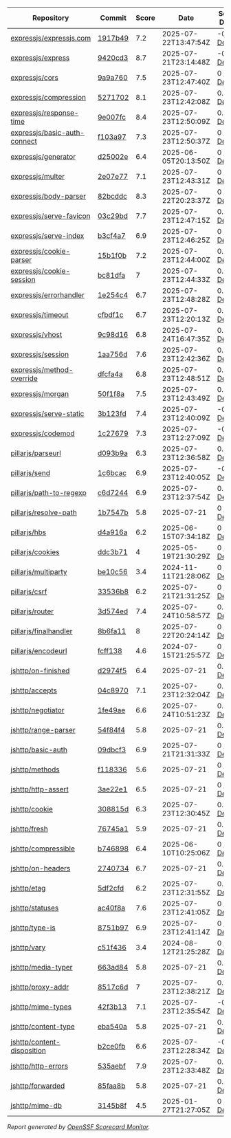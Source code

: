 <!-- OPENSSF-SCORECARD-MONITOR:START -->

| Repository | Commit | Score | Date | Score Delta | Report | StepSecurity |
| -- | -- | -- | -- | -- | -- | -- |
| [expressjs/expressjs.com](https://github.com/expressjs/expressjs.com) | [1917b49](https://github.com/expressjs/expressjs.com/commit/1917b49b99549a91b2c83ef71b7da06767c3cd5a) | 7.2 | 2025-07-22T13:47:54Z | -0.1 / [Details](https://ossf.github.io/scorecard-visualizer/#/projects/github.com/expressjs/expressjs.com/compare/57cbe6cdcd3ae5a23127358d4815b8217b35ac4e/1917b49b99549a91b2c83ef71b7da06767c3cd5a) | [View](https://ossf.github.io/scorecard-visualizer/#/projects/github.com/expressjs/expressjs.com/commit/1917b49b99549a91b2c83ef71b7da06767c3cd5a) | [Fix it](https://app.stepsecurity.io/securerepo?repo=expressjs/expressjs.com) |
| [expressjs/express](https://github.com/expressjs/express) | [9420cd3](https://github.com/expressjs/express/commit/9420cd3f9b5ee9ff5956db1173aff87eb7aa0316) | 8.7 | 2025-07-21T23:14:48Z | -0.1 / [Details](https://ossf.github.io/scorecard-visualizer/#/projects/github.com/expressjs/express/compare/9784321e89b7d32aaff481aa24a9e8cccef4b101/9420cd3f9b5ee9ff5956db1173aff87eb7aa0316) | [View](https://ossf.github.io/scorecard-visualizer/#/projects/github.com/expressjs/express/commit/9420cd3f9b5ee9ff5956db1173aff87eb7aa0316) | [Fix it](https://app.stepsecurity.io/securerepo?repo=expressjs/express) |
| [expressjs/cors](https://github.com/expressjs/cors) | [9a9a760](https://github.com/expressjs/cors/commit/9a9a760c888433d923847ee837e95567d9a94517) | 7.5 | 2025-07-23T12:47:40Z | 0 / [Details](https://ossf.github.io/scorecard-visualizer/#/projects/github.com/expressjs/cors/compare/2c44de3296d8aaf605315d48f972e73f467b138d/9a9a760c888433d923847ee837e95567d9a94517) | [View](https://ossf.github.io/scorecard-visualizer/#/projects/github.com/expressjs/cors/commit/9a9a760c888433d923847ee837e95567d9a94517) | [Fix it](https://app.stepsecurity.io/securerepo?repo=expressjs/cors) |
| [expressjs/compression](https://github.com/expressjs/compression) | [5271702](https://github.com/expressjs/compression/commit/5271702f8acb960888ee8c21b4d3f8e4b5ac1be6) | 8.1 | 2025-07-23T12:42:08Z | 0.3 / [Details](https://ossf.github.io/scorecard-visualizer/#/projects/github.com/expressjs/compression/compare/5f13b148d2a1a2daaa8647e03592214bb240bf18/5271702f8acb960888ee8c21b4d3f8e4b5ac1be6) | [View](https://ossf.github.io/scorecard-visualizer/#/projects/github.com/expressjs/compression/commit/5271702f8acb960888ee8c21b4d3f8e4b5ac1be6) | [Fix it](https://app.stepsecurity.io/securerepo?repo=expressjs/compression) |
| [expressjs/response-time](https://github.com/expressjs/response-time) | [9e007fc](https://github.com/expressjs/response-time/commit/9e007fc96f00a16f447d85820edd843940dffa4e) | 8.4 | 2025-07-23T12:50:09Z | 0.6 / [Details](https://ossf.github.io/scorecard-visualizer/#/projects/github.com/expressjs/response-time/compare/97138acd8e9531635face6666e7ccb5f9eaabed5/9e007fc96f00a16f447d85820edd843940dffa4e) | [View](https://ossf.github.io/scorecard-visualizer/#/projects/github.com/expressjs/response-time/commit/9e007fc96f00a16f447d85820edd843940dffa4e) | [Fix it](https://app.stepsecurity.io/securerepo?repo=expressjs/response-time) |
| [expressjs/basic-auth-connect](https://github.com/expressjs/basic-auth-connect) | [f103a97](https://github.com/expressjs/basic-auth-connect/commit/f103a9721b691a6fbbf7e853b953e1246ed5e0be) | 7.3 | 2025-07-23T12:50:37Z | 0 / [Details](https://ossf.github.io/scorecard-visualizer/#/projects/github.com/expressjs/basic-auth-connect/compare/de5845a7ab44acb262b67a75692a03dc11c9b17a/f103a9721b691a6fbbf7e853b953e1246ed5e0be) | [View](https://ossf.github.io/scorecard-visualizer/#/projects/github.com/expressjs/basic-auth-connect/commit/f103a9721b691a6fbbf7e853b953e1246ed5e0be) | [Fix it](https://app.stepsecurity.io/securerepo?repo=expressjs/basic-auth-connect) |
| [expressjs/generator](https://github.com/expressjs/generator) | [d25002e](https://github.com/expressjs/generator/commit/d25002eae177221ec55962d7e227418884844f94) | 6.4 | 2025-06-05T20:13:50Z | 0 / [Details](https://ossf.github.io/scorecard-visualizer/#/projects/github.com/expressjs/generator/compare/d25002eae177221ec55962d7e227418884844f94/d25002eae177221ec55962d7e227418884844f94) | [View](https://ossf.github.io/scorecard-visualizer/#/projects/github.com/expressjs/generator/commit/d25002eae177221ec55962d7e227418884844f94) | [Fix it](https://app.stepsecurity.io/securerepo?repo=expressjs/generator) |
| [expressjs/multer](https://github.com/expressjs/multer) | [2e07e77](https://github.com/expressjs/multer/commit/2e07e77311b966b9ae5cbd63cb3d6c34501d291e) | 7.1 | 2025-07-23T12:43:31Z | 0 / [Details](https://ossf.github.io/scorecard-visualizer/#/projects/github.com/expressjs/multer/compare/e259a7ee2141f5c89fd3d3e7d6825e706754340e/2e07e77311b966b9ae5cbd63cb3d6c34501d291e) | [View](https://ossf.github.io/scorecard-visualizer/#/projects/github.com/expressjs/multer/commit/2e07e77311b966b9ae5cbd63cb3d6c34501d291e) | [Fix it](https://app.stepsecurity.io/securerepo?repo=expressjs/multer) |
| [expressjs/body-parser](https://github.com/expressjs/body-parser) | [82bcddc](https://github.com/expressjs/body-parser/commit/82bcddc1ec9df1ac148fd8df91c6fd218b750a1b) | 8.3 | 2025-07-22T20:23:37Z | 0 / [Details](https://ossf.github.io/scorecard-visualizer/#/projects/github.com/expressjs/body-parser/compare/749ceacf97000a68c687c197987f95af50ce3a98/82bcddc1ec9df1ac148fd8df91c6fd218b750a1b) | [View](https://ossf.github.io/scorecard-visualizer/#/projects/github.com/expressjs/body-parser/commit/82bcddc1ec9df1ac148fd8df91c6fd218b750a1b) | [Fix it](https://app.stepsecurity.io/securerepo?repo=expressjs/body-parser) |
| [expressjs/serve-favicon](https://github.com/expressjs/serve-favicon) | [03c29bd](https://github.com/expressjs/serve-favicon/commit/03c29bdb7351999717d9db2ff4e4c89f3ab34f8f) | 7.7 | 2025-07-23T12:47:15Z | 0.1 / [Details](https://ossf.github.io/scorecard-visualizer/#/projects/github.com/expressjs/serve-favicon/compare/83da8d55d6511c716f31d9ecd9bf96bdda61fc0a/03c29bdb7351999717d9db2ff4e4c89f3ab34f8f) | [View](https://ossf.github.io/scorecard-visualizer/#/projects/github.com/expressjs/serve-favicon/commit/03c29bdb7351999717d9db2ff4e4c89f3ab34f8f) | [Fix it](https://app.stepsecurity.io/securerepo?repo=expressjs/serve-favicon) |
| [expressjs/serve-index](https://github.com/expressjs/serve-index) | [b3cf4a7](https://github.com/expressjs/serve-index/commit/b3cf4a76ced4948324c407188aa65b2b6ae1785e) | 6.9 | 2025-07-23T12:46:25Z | 0 / [Details](https://ossf.github.io/scorecard-visualizer/#/projects/github.com/expressjs/serve-index/compare/988bc1109cb970b29629058665d9d5f56caa7144/b3cf4a76ced4948324c407188aa65b2b6ae1785e) | [View](https://ossf.github.io/scorecard-visualizer/#/projects/github.com/expressjs/serve-index/commit/b3cf4a76ced4948324c407188aa65b2b6ae1785e) | [Fix it](https://app.stepsecurity.io/securerepo?repo=expressjs/serve-index) |
| [expressjs/cookie-parser](https://github.com/expressjs/cookie-parser) | [15b1f0b](https://github.com/expressjs/cookie-parser/commit/15b1f0ba19b2e339fdb96bf9f631e460e39bccc1) | 7.2 | 2025-07-23T12:44:00Z | 0.1 / [Details](https://ossf.github.io/scorecard-visualizer/#/projects/github.com/expressjs/cookie-parser/compare/185f2fb85dbf5947d8eb506f338c8d8f48ec2e24/15b1f0ba19b2e339fdb96bf9f631e460e39bccc1) | [View](https://ossf.github.io/scorecard-visualizer/#/projects/github.com/expressjs/cookie-parser/commit/15b1f0ba19b2e339fdb96bf9f631e460e39bccc1) | [Fix it](https://app.stepsecurity.io/securerepo?repo=expressjs/cookie-parser) |
| [expressjs/cookie-session](https://github.com/expressjs/cookie-session) | [bc81dfa](https://github.com/expressjs/cookie-session/commit/bc81dfa3bb575ed67e0c81c6058c25d8616ba8ba) | 7 | 2025-07-23T12:44:33Z | 0.2 / [Details](https://ossf.github.io/scorecard-visualizer/#/projects/github.com/expressjs/cookie-session/compare/ad77352e3f22f38c5e23e7239a04da47d649aab1/bc81dfa3bb575ed67e0c81c6058c25d8616ba8ba) | [View](https://ossf.github.io/scorecard-visualizer/#/projects/github.com/expressjs/cookie-session/commit/bc81dfa3bb575ed67e0c81c6058c25d8616ba8ba) | [Fix it](https://app.stepsecurity.io/securerepo?repo=expressjs/cookie-session) |
| [expressjs/errorhandler](https://github.com/expressjs/errorhandler) | [1e254c4](https://github.com/expressjs/errorhandler/commit/1e254c4546625255c36591300f53baf0c9884ee4) | 6.7 | 2025-07-23T12:48:28Z | 0.2 / [Details](https://ossf.github.io/scorecard-visualizer/#/projects/github.com/expressjs/errorhandler/compare/3a13632b1e77530aeba5c7d3265d5a732171ad41/1e254c4546625255c36591300f53baf0c9884ee4) | [View](https://ossf.github.io/scorecard-visualizer/#/projects/github.com/expressjs/errorhandler/commit/1e254c4546625255c36591300f53baf0c9884ee4) | [Fix it](https://app.stepsecurity.io/securerepo?repo=expressjs/errorhandler) |
| [expressjs/timeout](https://github.com/expressjs/timeout) | [cfbdf1c](https://github.com/expressjs/timeout/commit/cfbdf1c4ed6bf3800db86995c4f2f4a9f3afac0d) | 6.7 | 2025-07-23T12:20:13Z | 0.2 / [Details](https://ossf.github.io/scorecard-visualizer/#/projects/github.com/expressjs/timeout/compare/768b8b0752d59ad21952d9dfe94dfbc01ee53e85/cfbdf1c4ed6bf3800db86995c4f2f4a9f3afac0d) | [View](https://ossf.github.io/scorecard-visualizer/#/projects/github.com/expressjs/timeout/commit/cfbdf1c4ed6bf3800db86995c4f2f4a9f3afac0d) | [Fix it](https://app.stepsecurity.io/securerepo?repo=expressjs/timeout) |
| [expressjs/vhost](https://github.com/expressjs/vhost) | [9c98d16](https://github.com/expressjs/vhost/commit/9c98d16f3d300d1d112f800cd4faf77f0f9b1e4d) | 6.8 | 2025-07-24T16:47:35Z | 0.3 / [Details](https://ossf.github.io/scorecard-visualizer/#/projects/github.com/expressjs/vhost/compare/51aeb7b67611542531af8900a4b6b8cbc12ce4d5/9c98d16f3d300d1d112f800cd4faf77f0f9b1e4d) | [View](https://ossf.github.io/scorecard-visualizer/#/projects/github.com/expressjs/vhost/commit/9c98d16f3d300d1d112f800cd4faf77f0f9b1e4d) | [Fix it](https://app.stepsecurity.io/securerepo?repo=expressjs/vhost) |
| [expressjs/session](https://github.com/expressjs/session) | [1aa756d](https://github.com/expressjs/session/commit/1aa756d20a1af2b922e9897ca0010fa466ce17e7) | 7.6 | 2025-07-23T12:42:36Z | 0.1 / [Details](https://ossf.github.io/scorecard-visualizer/#/projects/github.com/expressjs/session/compare/a698c81f2ab950188cdbd7f30bb3a89fd68e2046/1aa756d20a1af2b922e9897ca0010fa466ce17e7) | [View](https://ossf.github.io/scorecard-visualizer/#/projects/github.com/expressjs/session/commit/1aa756d20a1af2b922e9897ca0010fa466ce17e7) | [Fix it](https://app.stepsecurity.io/securerepo?repo=expressjs/session) |
| [expressjs/method-override](https://github.com/expressjs/method-override) | [dfcfa4a](https://github.com/expressjs/method-override/commit/dfcfa4ae90766d8a6358b4e5a7e7ad84b2f52eed) | 6.8 | 2025-07-23T12:48:51Z | 0.1 / [Details](https://ossf.github.io/scorecard-visualizer/#/projects/github.com/expressjs/method-override/compare/908e9147586f4a0e75416a4c5f75b603a3397ee4/dfcfa4ae90766d8a6358b4e5a7e7ad84b2f52eed) | [View](https://ossf.github.io/scorecard-visualizer/#/projects/github.com/expressjs/method-override/commit/dfcfa4ae90766d8a6358b4e5a7e7ad84b2f52eed) | [Fix it](https://app.stepsecurity.io/securerepo?repo=expressjs/method-override) |
| [expressjs/morgan](https://github.com/expressjs/morgan) | [50f1f8a](https://github.com/expressjs/morgan/commit/50f1f8a1ac8e9804407b1d0d78b9ebd38600ddab) | 7.5 | 2025-07-23T12:43:49Z | 0.4 / [Details](https://ossf.github.io/scorecard-visualizer/#/projects/github.com/expressjs/morgan/compare/1c3eec6ca544da81420f935fbc26e22e51adfeb8/50f1f8a1ac8e9804407b1d0d78b9ebd38600ddab) | [View](https://ossf.github.io/scorecard-visualizer/#/projects/github.com/expressjs/morgan/commit/50f1f8a1ac8e9804407b1d0d78b9ebd38600ddab) | [Fix it](https://app.stepsecurity.io/securerepo?repo=expressjs/morgan) |
| [expressjs/serve-static](https://github.com/expressjs/serve-static) | [3b123fd](https://github.com/expressjs/serve-static/commit/3b123fd38ba5557aae94f5673c4a3ef1dce5cca7) | 7.4 | 2025-07-23T12:40:09Z | -0.4 / [Details](https://ossf.github.io/scorecard-visualizer/#/projects/github.com/expressjs/serve-static/compare/e010c1ca738478a2a19fd58138ff48bd290aa3e7/3b123fd38ba5557aae94f5673c4a3ef1dce5cca7) | [View](https://ossf.github.io/scorecard-visualizer/#/projects/github.com/expressjs/serve-static/commit/3b123fd38ba5557aae94f5673c4a3ef1dce5cca7) | [Fix it](https://app.stepsecurity.io/securerepo?repo=expressjs/serve-static) |
| [expressjs/codemod](https://github.com/expressjs/codemod) | [1c27679](https://github.com/expressjs/codemod/commit/1c27679d7a3b41df497b181a85ecf5555deff2f7) | 7.3 | 2025-07-23T12:27:09Z | -0.2 / [Details](https://ossf.github.io/scorecard-visualizer/#/projects/github.com/expressjs/codemod/compare/fc6c1a70448fbcaec807b933e6cdc646e1a877e6/1c27679d7a3b41df497b181a85ecf5555deff2f7) | [View](https://ossf.github.io/scorecard-visualizer/#/projects/github.com/expressjs/codemod/commit/1c27679d7a3b41df497b181a85ecf5555deff2f7) | [Fix it](https://app.stepsecurity.io/securerepo?repo=expressjs/codemod) |
| [pillarjs/parseurl](https://github.com/pillarjs/parseurl) | [d093b9a](https://github.com/pillarjs/parseurl/commit/d093b9abd1829b170f6dc79557cf2aa64efc3124) | 6.3 | 2025-07-23T12:36:58Z | 0.1 / [Details](https://ossf.github.io/scorecard-visualizer/#/projects/github.com/pillarjs/parseurl/compare/7c0028e2f9ec7563d0000b3192948c3dc204ca85/d093b9abd1829b170f6dc79557cf2aa64efc3124) | [View](https://ossf.github.io/scorecard-visualizer/#/projects/github.com/pillarjs/parseurl/commit/d093b9abd1829b170f6dc79557cf2aa64efc3124) | [Fix it](https://app.stepsecurity.io/securerepo?repo=pillarjs/parseurl) |
| [pillarjs/send](https://github.com/pillarjs/send) | [1c6bcac](https://github.com/pillarjs/send/commit/1c6bcac4114ad888cc1b8538b26aa2995d83a174) | 6.9 | 2025-07-23T12:40:05Z | -0.2 / [Details](https://ossf.github.io/scorecard-visualizer/#/projects/github.com/pillarjs/send/compare/9c1651bf00719da3ec7124e729bebc6b1b8407f4/1c6bcac4114ad888cc1b8538b26aa2995d83a174) | [View](https://ossf.github.io/scorecard-visualizer/#/projects/github.com/pillarjs/send/commit/1c6bcac4114ad888cc1b8538b26aa2995d83a174) | [Fix it](https://app.stepsecurity.io/securerepo?repo=pillarjs/send) |
| [pillarjs/path-to-regexp](https://github.com/pillarjs/path-to-regexp) | [c6d7244](https://github.com/pillarjs/path-to-regexp/commit/c6d7244292ef45e336ee1bc97352ecef2a58c646) | 6.9 | 2025-07-23T12:37:54Z | 0.1 / [Details](https://ossf.github.io/scorecard-visualizer/#/projects/github.com/pillarjs/path-to-regexp/compare/3909cff28bf349d4a24b7e2938e0d543b46c1879/c6d7244292ef45e336ee1bc97352ecef2a58c646) | [View](https://ossf.github.io/scorecard-visualizer/#/projects/github.com/pillarjs/path-to-regexp/commit/c6d7244292ef45e336ee1bc97352ecef2a58c646) | [Fix it](https://app.stepsecurity.io/securerepo?repo=pillarjs/path-to-regexp) |
| [pillarjs/resolve-path](https://github.com/pillarjs/resolve-path) | [1b7547b](https://github.com/pillarjs/resolve-path/commit/1b7547b89e3c98bc261e560435e7eb1841b29b01) | 5.8 | 2025-07-21 | 0 / [Details](https://ossf.github.io/scorecard-visualizer/#/projects/github.com/pillarjs/resolve-path/compare/1b7547b89e3c98bc261e560435e7eb1841b29b01/1b7547b89e3c98bc261e560435e7eb1841b29b01) | [View](https://ossf.github.io/scorecard-visualizer/#/projects/github.com/pillarjs/resolve-path/commit/1b7547b89e3c98bc261e560435e7eb1841b29b01) | [Fix it](https://app.stepsecurity.io/securerepo?repo=pillarjs/resolve-path) |
| [pillarjs/hbs](https://github.com/pillarjs/hbs) | [d4a916a](https://github.com/pillarjs/hbs/commit/d4a916a9e67517cc35815af29e5deee3d9c4066a) | 6.2 | 2025-06-15T07:34:18Z | 0 / [Details](https://ossf.github.io/scorecard-visualizer/#/projects/github.com/pillarjs/hbs/compare/d4a916a9e67517cc35815af29e5deee3d9c4066a/d4a916a9e67517cc35815af29e5deee3d9c4066a) | [View](https://ossf.github.io/scorecard-visualizer/#/projects/github.com/pillarjs/hbs/commit/d4a916a9e67517cc35815af29e5deee3d9c4066a) | [Fix it](https://app.stepsecurity.io/securerepo?repo=pillarjs/hbs) |
| [pillarjs/cookies](https://github.com/pillarjs/cookies) | [ddc3b71](https://github.com/pillarjs/cookies/commit/ddc3b7130a6fb8d90e81d352e32883689dfc557e) | 4 | 2025-05-19T21:30:29Z | 0 / [Details](https://ossf.github.io/scorecard-visualizer/#/projects/github.com/pillarjs/cookies/compare/ddc3b7130a6fb8d90e81d352e32883689dfc557e/ddc3b7130a6fb8d90e81d352e32883689dfc557e) | [View](https://ossf.github.io/scorecard-visualizer/#/projects/github.com/pillarjs/cookies/commit/ddc3b7130a6fb8d90e81d352e32883689dfc557e) | [Fix it](https://app.stepsecurity.io/securerepo?repo=pillarjs/cookies) |
| [pillarjs/multiparty](https://github.com/pillarjs/multiparty) | [be10c56](https://github.com/pillarjs/multiparty/commit/be10c56113b3c61950cf4da2cbfb5e8161676bc4) | 3.4 | 2024-11-11T21:28:06Z | 0 / [Details](https://ossf.github.io/scorecard-visualizer/#/projects/github.com/pillarjs/multiparty/compare/a786412b1c959cd2fef9190f778f599a8c059f3a/be10c56113b3c61950cf4da2cbfb5e8161676bc4) | [View](https://ossf.github.io/scorecard-visualizer/#/projects/github.com/pillarjs/multiparty/commit/be10c56113b3c61950cf4da2cbfb5e8161676bc4) | [Fix it](https://app.stepsecurity.io/securerepo?repo=pillarjs/multiparty) |
| [pillarjs/csrf](https://github.com/pillarjs/csrf) | [33536b8](https://github.com/pillarjs/csrf/commit/33536b89609ea7354aeae2c0720087f6ff77eaa4) | 6.2 | 2025-07-21T21:31:25Z | 0 / [Details](https://ossf.github.io/scorecard-visualizer/#/projects/github.com/pillarjs/csrf/compare/33536b89609ea7354aeae2c0720087f6ff77eaa4/33536b89609ea7354aeae2c0720087f6ff77eaa4) | [View](https://ossf.github.io/scorecard-visualizer/#/projects/github.com/pillarjs/csrf/commit/33536b89609ea7354aeae2c0720087f6ff77eaa4) | [Fix it](https://app.stepsecurity.io/securerepo?repo=pillarjs/csrf) |
| [pillarjs/router](https://github.com/pillarjs/router) | [3d574ed](https://github.com/pillarjs/router/commit/3d574ed80df980eec937bd0c842e8cbf3fbf45a6) | 7.4 | 2025-07-24T10:58:57Z | 0.2 / [Details](https://ossf.github.io/scorecard-visualizer/#/projects/github.com/pillarjs/router/compare/19f241bca8789a684d694e95711ddd1e6b83d8a4/3d574ed80df980eec937bd0c842e8cbf3fbf45a6) | [View](https://ossf.github.io/scorecard-visualizer/#/projects/github.com/pillarjs/router/commit/3d574ed80df980eec937bd0c842e8cbf3fbf45a6) | [Fix it](https://app.stepsecurity.io/securerepo?repo=pillarjs/router) |
| [pillarjs/finalhandler](https://github.com/pillarjs/finalhandler) | [8b6fa11](https://github.com/pillarjs/finalhandler/commit/8b6fa11212b6dd15d39c3cd6199171fd30f96020) | 8 | 2025-07-22T20:24:14Z | 0 / [Details](https://ossf.github.io/scorecard-visualizer/#/projects/github.com/pillarjs/finalhandler/compare/e1534a09cfff7a4aad420b33a9e91b6f593a844a/8b6fa11212b6dd15d39c3cd6199171fd30f96020) | [View](https://ossf.github.io/scorecard-visualizer/#/projects/github.com/pillarjs/finalhandler/commit/8b6fa11212b6dd15d39c3cd6199171fd30f96020) | [Fix it](https://app.stepsecurity.io/securerepo?repo=pillarjs/finalhandler) |
| [pillarjs/encodeurl](https://github.com/pillarjs/encodeurl) | [fcff138](https://github.com/pillarjs/encodeurl/commit/fcff1380e788dd83609c9bec7e2f1ca72759c037) | 4.6 | 2024-07-15T21:25:57Z | 0 / [Details](https://ossf.github.io/scorecard-visualizer/#/projects/github.com/pillarjs/encodeurl/compare/fcff1380e788dd83609c9bec7e2f1ca72759c037/fcff1380e788dd83609c9bec7e2f1ca72759c037) | [View](https://ossf.github.io/scorecard-visualizer/#/projects/github.com/pillarjs/encodeurl/commit/fcff1380e788dd83609c9bec7e2f1ca72759c037) | [Fix it](https://app.stepsecurity.io/securerepo?repo=pillarjs/encodeurl) |
| [jshttp/on-finished](https://github.com/jshttp/on-finished) | [d2974f5](https://github.com/jshttp/on-finished/commit/d2974f5a18f468ea56f58acb2f6d402f4b5142f0) | 6.4 | 2025-07-21 | 0.2 / [Details](https://ossf.github.io/scorecard-visualizer/#/projects/github.com/jshttp/on-finished/compare/6a2869067a3d64d0fe7b71e5bb35ac6c9bb3defc/d2974f5a18f468ea56f58acb2f6d402f4b5142f0) | [View](https://ossf.github.io/scorecard-visualizer/#/projects/github.com/jshttp/on-finished/commit/d2974f5a18f468ea56f58acb2f6d402f4b5142f0) | [Fix it](https://app.stepsecurity.io/securerepo?repo=jshttp/on-finished) |
| [jshttp/accepts](https://github.com/jshttp/accepts) | [04c8970](https://github.com/jshttp/accepts/commit/04c8970d1c81dc9cec96e388e42fa531f845ee09) | 7.1 | 2025-07-23T12:32:04Z | 0.1 / [Details](https://ossf.github.io/scorecard-visualizer/#/projects/github.com/jshttp/accepts/compare/63496a7796f1e1156d315d55b21447a756583148/04c8970d1c81dc9cec96e388e42fa531f845ee09) | [View](https://ossf.github.io/scorecard-visualizer/#/projects/github.com/jshttp/accepts/commit/04c8970d1c81dc9cec96e388e42fa531f845ee09) | [Fix it](https://app.stepsecurity.io/securerepo?repo=jshttp/accepts) |
| [jshttp/negotiator](https://github.com/jshttp/negotiator) | [1fe49ae](https://github.com/jshttp/negotiator/commit/1fe49ae5051c095125350baf47991dbadaac4b05) | 6.6 | 2025-07-24T10:51:23Z | 0.4 / [Details](https://ossf.github.io/scorecard-visualizer/#/projects/github.com/jshttp/negotiator/compare/0ac0b03b79b91226c464fb8bc7339216774b247a/1fe49ae5051c095125350baf47991dbadaac4b05) | [View](https://ossf.github.io/scorecard-visualizer/#/projects/github.com/jshttp/negotiator/commit/1fe49ae5051c095125350baf47991dbadaac4b05) | [Fix it](https://app.stepsecurity.io/securerepo?repo=jshttp/negotiator) |
| [jshttp/range-parser](https://github.com/jshttp/range-parser) | [54f84f4](https://github.com/jshttp/range-parser/commit/54f84f423b163b91186ef3aeaa5821148dad7679) | 5.8 | 2025-07-21 | 0.3 / [Details](https://ossf.github.io/scorecard-visualizer/#/projects/github.com/jshttp/range-parser/compare/510198523e72b6061e67e0b3ec03b9a5b5a538b4/54f84f423b163b91186ef3aeaa5821148dad7679) | [View](https://ossf.github.io/scorecard-visualizer/#/projects/github.com/jshttp/range-parser/commit/54f84f423b163b91186ef3aeaa5821148dad7679) | [Fix it](https://app.stepsecurity.io/securerepo?repo=jshttp/range-parser) |
| [jshttp/basic-auth](https://github.com/jshttp/basic-auth) | [09dbcf3](https://github.com/jshttp/basic-auth/commit/09dbcf3ee111589eab4a00afea57ab06ca8ef31b) | 6.9 | 2025-07-21T21:31:33Z | 0 / [Details](https://ossf.github.io/scorecard-visualizer/#/projects/github.com/jshttp/basic-auth/compare/09dbcf3ee111589eab4a00afea57ab06ca8ef31b/09dbcf3ee111589eab4a00afea57ab06ca8ef31b) | [View](https://ossf.github.io/scorecard-visualizer/#/projects/github.com/jshttp/basic-auth/commit/09dbcf3ee111589eab4a00afea57ab06ca8ef31b) | [Fix it](https://app.stepsecurity.io/securerepo?repo=jshttp/basic-auth) |
| [jshttp/methods](https://github.com/jshttp/methods) | [f118336](https://github.com/jshttp/methods/commit/f118336b45c73c750d1c09b0f191a3f2714ba6d8) | 5.6 | 2025-07-21 | 0 / [Details](https://ossf.github.io/scorecard-visualizer/#/projects/github.com/jshttp/methods/compare/f118336b45c73c750d1c09b0f191a3f2714ba6d8/f118336b45c73c750d1c09b0f191a3f2714ba6d8) | [View](https://ossf.github.io/scorecard-visualizer/#/projects/github.com/jshttp/methods/commit/f118336b45c73c750d1c09b0f191a3f2714ba6d8) | [Fix it](https://app.stepsecurity.io/securerepo?repo=jshttp/methods) |
| [jshttp/http-assert](https://github.com/jshttp/http-assert) | [3ae22e1](https://github.com/jshttp/http-assert/commit/3ae22e131825155672ddc19dac5c1485cc0f9996) | 6.5 | 2025-07-21 | 0 / [Details](https://ossf.github.io/scorecard-visualizer/#/projects/github.com/jshttp/http-assert/compare/3ae22e131825155672ddc19dac5c1485cc0f9996/3ae22e131825155672ddc19dac5c1485cc0f9996) | [View](https://ossf.github.io/scorecard-visualizer/#/projects/github.com/jshttp/http-assert/commit/3ae22e131825155672ddc19dac5c1485cc0f9996) | [Fix it](https://app.stepsecurity.io/securerepo?repo=jshttp/http-assert) |
| [jshttp/cookie](https://github.com/jshttp/cookie) | [308815d](https://github.com/jshttp/cookie/commit/308815de47dc6f02dc496f53bfebac481c36af82) | 6.3 | 2025-07-23T12:30:45Z | 0.2 / [Details](https://ossf.github.io/scorecard-visualizer/#/projects/github.com/jshttp/cookie/compare/316064ec56b1b9aaddbff77715d7df50698acbec/308815de47dc6f02dc496f53bfebac481c36af82) | [View](https://ossf.github.io/scorecard-visualizer/#/projects/github.com/jshttp/cookie/commit/308815de47dc6f02dc496f53bfebac481c36af82) | [Fix it](https://app.stepsecurity.io/securerepo?repo=jshttp/cookie) |
| [jshttp/fresh](https://github.com/jshttp/fresh) | [76745a1](https://github.com/jshttp/fresh/commit/76745a197850fceb1739a14b8b614b1257615011) | 5.9 | 2025-07-21 | 0.1 / [Details](https://ossf.github.io/scorecard-visualizer/#/projects/github.com/jshttp/fresh/compare/7f52bb5f50c5feef5054b68364c625749f451ec4/76745a197850fceb1739a14b8b614b1257615011) | [View](https://ossf.github.io/scorecard-visualizer/#/projects/github.com/jshttp/fresh/commit/76745a197850fceb1739a14b8b614b1257615011) | [Fix it](https://app.stepsecurity.io/securerepo?repo=jshttp/fresh) |
| [jshttp/compressible](https://github.com/jshttp/compressible) | [b746898](https://github.com/jshttp/compressible/commit/b746898146619a5a424ec758aafdd0e2a87f7961) | 6.4 | 2025-06-10T10:25:06Z | 0 / [Details](https://ossf.github.io/scorecard-visualizer/#/projects/github.com/jshttp/compressible/compare/b746898146619a5a424ec758aafdd0e2a87f7961/b746898146619a5a424ec758aafdd0e2a87f7961) | [View](https://ossf.github.io/scorecard-visualizer/#/projects/github.com/jshttp/compressible/commit/b746898146619a5a424ec758aafdd0e2a87f7961) | [Fix it](https://app.stepsecurity.io/securerepo?repo=jshttp/compressible) |
| [jshttp/on-headers](https://github.com/jshttp/on-headers) | [2740734](https://github.com/jshttp/on-headers/commit/27407345231981b64e0961134b6d23f843047d75) | 6.7 | 2025-07-21 | 0.9 / [Details](https://ossf.github.io/scorecard-visualizer/#/projects/github.com/jshttp/on-headers/compare/ce0b2c8fcd313d38d3534fb731050dc16e105bf6/27407345231981b64e0961134b6d23f843047d75) | [View](https://ossf.github.io/scorecard-visualizer/#/projects/github.com/jshttp/on-headers/commit/27407345231981b64e0961134b6d23f843047d75) | [Fix it](https://app.stepsecurity.io/securerepo?repo=jshttp/on-headers) |
| [jshttp/etag](https://github.com/jshttp/etag) | [5df2cfd](https://github.com/jshttp/etag/commit/5df2cfdd46d310ccf51638d5b702375cbd99da44) | 6.2 | 2025-07-23T12:31:55Z | 0.1 / [Details](https://ossf.github.io/scorecard-visualizer/#/projects/github.com/jshttp/etag/compare/45e5f99c029594e3bb1469deb117783f91d90ca9/5df2cfdd46d310ccf51638d5b702375cbd99da44) | [View](https://ossf.github.io/scorecard-visualizer/#/projects/github.com/jshttp/etag/commit/5df2cfdd46d310ccf51638d5b702375cbd99da44) | [Fix it](https://app.stepsecurity.io/securerepo?repo=jshttp/etag) |
| [jshttp/statuses](https://github.com/jshttp/statuses) | [ac40f8a](https://github.com/jshttp/statuses/commit/ac40f8afe22d76df6f86cedca665a8b46ed53881) | 7.6 | 2025-07-23T12:41:05Z | 0 / [Details](https://ossf.github.io/scorecard-visualizer/#/projects/github.com/jshttp/statuses/compare/91d3e7f745c350ff5d27d92f231135e0876789cb/ac40f8afe22d76df6f86cedca665a8b46ed53881) | [View](https://ossf.github.io/scorecard-visualizer/#/projects/github.com/jshttp/statuses/commit/ac40f8afe22d76df6f86cedca665a8b46ed53881) | [Fix it](https://app.stepsecurity.io/securerepo?repo=jshttp/statuses) |
| [jshttp/type-is](https://github.com/jshttp/type-is) | [8751b97](https://github.com/jshttp/type-is/commit/8751b97b44fd798e15231796eb50fbb64b34065a) | 6.9 | 2025-07-23T12:41:14Z | 0 / [Details](https://ossf.github.io/scorecard-visualizer/#/projects/github.com/jshttp/type-is/compare/3893cef7a06ad1e392586b320235fc1af7e611e6/8751b97b44fd798e15231796eb50fbb64b34065a) | [View](https://ossf.github.io/scorecard-visualizer/#/projects/github.com/jshttp/type-is/commit/8751b97b44fd798e15231796eb50fbb64b34065a) | [Fix it](https://app.stepsecurity.io/securerepo?repo=jshttp/type-is) |
| [jshttp/vary](https://github.com/jshttp/vary) | [c51f436](https://github.com/jshttp/vary/commit/c51f436833208dc74ef13f2b16c167d3d26cc3ed) | 3.4 | 2024-08-12T21:25:28Z | 0 / [Details](https://ossf.github.io/scorecard-visualizer/#/projects/github.com/jshttp/vary/compare/c51f436833208dc74ef13f2b16c167d3d26cc3ed/c51f436833208dc74ef13f2b16c167d3d26cc3ed) | [View](https://ossf.github.io/scorecard-visualizer/#/projects/github.com/jshttp/vary/commit/c51f436833208dc74ef13f2b16c167d3d26cc3ed) | [Fix it](https://app.stepsecurity.io/securerepo?repo=jshttp/vary) |
| [jshttp/media-typer](https://github.com/jshttp/media-typer) | [663ad84](https://github.com/jshttp/media-typer/commit/663ad8425cdb7c44ee8ee22b69b3d8b2ad153a19) | 5.8 | 2025-07-21 | 0.1 / [Details](https://ossf.github.io/scorecard-visualizer/#/projects/github.com/jshttp/media-typer/compare/936bebffc234363881263984648f89ee62ca0a00/663ad8425cdb7c44ee8ee22b69b3d8b2ad153a19) | [View](https://ossf.github.io/scorecard-visualizer/#/projects/github.com/jshttp/media-typer/commit/663ad8425cdb7c44ee8ee22b69b3d8b2ad153a19) | [Fix it](https://app.stepsecurity.io/securerepo?repo=jshttp/media-typer) |
| [jshttp/proxy-addr](https://github.com/jshttp/proxy-addr) | [8517c6d](https://github.com/jshttp/proxy-addr/commit/8517c6dfba0cb28c034e21285a665d7bc1f0999c) | 7 | 2025-07-23T12:38:21Z | 0.1 / [Details](https://ossf.github.io/scorecard-visualizer/#/projects/github.com/jshttp/proxy-addr/compare/31472b79100c4202bddaa0fde235b4ea274c0713/8517c6dfba0cb28c034e21285a665d7bc1f0999c) | [View](https://ossf.github.io/scorecard-visualizer/#/projects/github.com/jshttp/proxy-addr/commit/8517c6dfba0cb28c034e21285a665d7bc1f0999c) | [Fix it](https://app.stepsecurity.io/securerepo?repo=jshttp/proxy-addr) |
| [jshttp/mime-types](https://github.com/jshttp/mime-types) | [42f3b13](https://github.com/jshttp/mime-types/commit/42f3b1316d87148f61bbccb7b59ee7b5e4e25587) | 7.1 | 2025-07-23T12:35:54Z | -0.3 / [Details](https://ossf.github.io/scorecard-visualizer/#/projects/github.com/jshttp/mime-types/compare/7c3c63dc002af1a43904ca5533e881807839acac/42f3b1316d87148f61bbccb7b59ee7b5e4e25587) | [View](https://ossf.github.io/scorecard-visualizer/#/projects/github.com/jshttp/mime-types/commit/42f3b1316d87148f61bbccb7b59ee7b5e4e25587) | [Fix it](https://app.stepsecurity.io/securerepo?repo=jshttp/mime-types) |
| [jshttp/content-type](https://github.com/jshttp/content-type) | [eba540a](https://github.com/jshttp/content-type/commit/eba540a66ed953e96901576b9ae26170372ca155) | 5.8 | 2025-07-21 | 0.1 / [Details](https://ossf.github.io/scorecard-visualizer/#/projects/github.com/jshttp/content-type/compare/fea719430f65f7cc8c07484aab9486fb5063acbe/eba540a66ed953e96901576b9ae26170372ca155) | [View](https://ossf.github.io/scorecard-visualizer/#/projects/github.com/jshttp/content-type/commit/eba540a66ed953e96901576b9ae26170372ca155) | [Fix it](https://app.stepsecurity.io/securerepo?repo=jshttp/content-type) |
| [jshttp/content-disposition](https://github.com/jshttp/content-disposition) | [b2ce0fb](https://github.com/jshttp/content-disposition/commit/b2ce0fbd8b01288c42648e21b8d1dff5c0a4363d) | 6.6 | 2025-07-23T12:28:34Z | -0.2 / [Details](https://ossf.github.io/scorecard-visualizer/#/projects/github.com/jshttp/content-disposition/compare/f0c058a81d8090d65eec42c63f9236ba71303adb/b2ce0fbd8b01288c42648e21b8d1dff5c0a4363d) | [View](https://ossf.github.io/scorecard-visualizer/#/projects/github.com/jshttp/content-disposition/commit/b2ce0fbd8b01288c42648e21b8d1dff5c0a4363d) | [Fix it](https://app.stepsecurity.io/securerepo?repo=jshttp/content-disposition) |
| [jshttp/http-errors](https://github.com/jshttp/http-errors) | [535aebf](https://github.com/jshttp/http-errors/commit/535aebf128ec21e23053c05c5a2d98b981147b2d) | 7.9 | 2025-07-23T12:33:48Z | 0.2 / [Details](https://ossf.github.io/scorecard-visualizer/#/projects/github.com/jshttp/http-errors/compare/73738a7e29c665fb9a687da3c291e20f31c2e330/535aebf128ec21e23053c05c5a2d98b981147b2d) | [View](https://ossf.github.io/scorecard-visualizer/#/projects/github.com/jshttp/http-errors/commit/535aebf128ec21e23053c05c5a2d98b981147b2d) | [Fix it](https://app.stepsecurity.io/securerepo?repo=jshttp/http-errors) |
| [jshttp/forwarded](https://github.com/jshttp/forwarded) | [85faa8b](https://github.com/jshttp/forwarded/commit/85faa8b6e378763a8869bdae0a7a749e6ff15b39) | 5.8 | 2025-07-21 | 0.1 / [Details](https://ossf.github.io/scorecard-visualizer/#/projects/github.com/jshttp/forwarded/compare/d8c50543083dfdfdc05128298a9d6d0c9cefd378/85faa8b6e378763a8869bdae0a7a749e6ff15b39) | [View](https://ossf.github.io/scorecard-visualizer/#/projects/github.com/jshttp/forwarded/commit/85faa8b6e378763a8869bdae0a7a749e6ff15b39) | [Fix it](https://app.stepsecurity.io/securerepo?repo=jshttp/forwarded) |
| [jshttp/mime-db](https://github.com/jshttp/mime-db) | [3145b8f](https://github.com/jshttp/mime-db/commit/3145b8fd1a082730eb57540f68421b081909b651) | 4.5 | 2025-01-27T21:27:05Z | 0 / [Details](https://ossf.github.io/scorecard-visualizer/#/projects/github.com/jshttp/mime-db/compare/3145b8fd1a082730eb57540f68421b081909b651/3145b8fd1a082730eb57540f68421b081909b651) | [View](https://ossf.github.io/scorecard-visualizer/#/projects/github.com/jshttp/mime-db/commit/3145b8fd1a082730eb57540f68421b081909b651) | [Fix it](https://app.stepsecurity.io/securerepo?repo=jshttp/mime-db) |

_Report generated by [OpenSSF Scorecard Monitor](https://github.com/ossf/scorecard-monitor)._

<!-- OPENSSF-SCORECARD-MONITOR:END -->